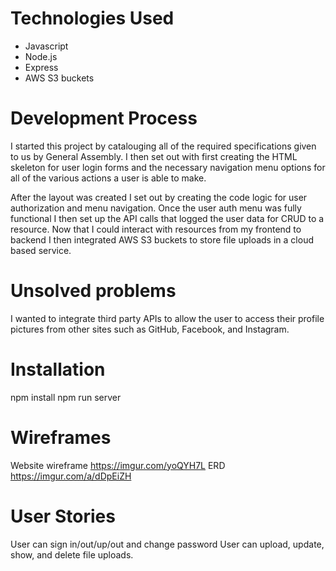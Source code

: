 # **Technologies Used**
+ Javascript
+ Node.js
+ Express
+ AWS S3 buckets

# **Development Process**
I started this project by catalouging all of the required specifications given to us by General Assembly. I then set out with first creating the HTML skeleton for user login forms and the necessary navigation menu options for all of the various actions a user is able to make.

After the layout was created I set out by creating the code logic for user authorization and menu navigation. Once the user auth menu was fully functional I then set up the API calls that logged the user data for CRUD to a resource. Now that I could interact with resources from my frontend to backend I then integrated AWS S3 buckets to store file uploads in a cloud based service.

# Unsolved problems
I wanted to integrate third party APIs to allow the user to access their profile pictures from other sites such as GitHub, Facebook, and Instagram. 

# **Installation**
npm install
npm run server

# Wireframes
Website wireframe https://imgur.com/yoQYH7L
ERD https://imgur.com/a/dDpEiZH

# User Stories
User can sign in/out/up/out and change password
User can upload, update, show, and delete file uploads.

